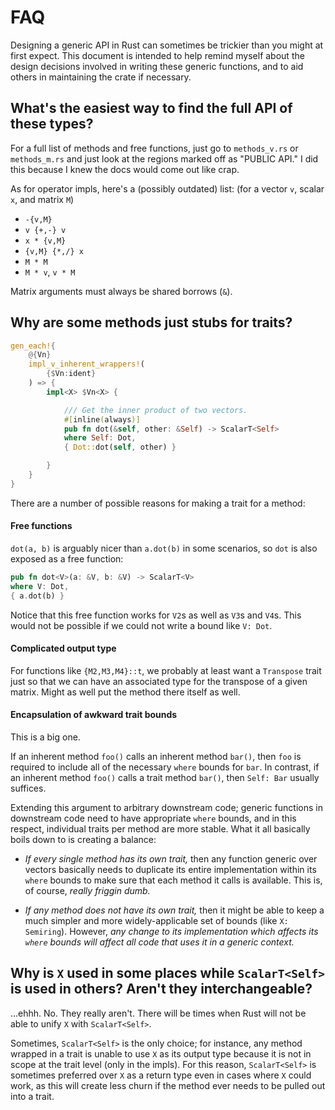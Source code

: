 # FAQ

Designing a generic API in Rust can sometimes be trickier than you might at first expect. This document is intended to help remind myself about the design decisions involved in writing these generic functions, and to aid others in maintaining the crate if necessary.

## What's the easiest way to find the full API of these types?

For a full list of methods and free functions, just go to `methods_v.rs` or `methods_m.rs` and just look at the regions marked off as "PUBLIC API." I did this because I knew the docs would come out like crap.

As for operator impls, here's a (possibly outdated) list: (for a vector `v`, scalar `x`, and matrix `M`)

* `-{v,M}`
* `v {+,-} v`
* `x * {v,M}`
* `{v,M} {*,/} x`
* `M * M`
* `M * v`, `v * M`

Matrix arguments must always be shared borrows (`&`).

## Why are some methods just stubs for traits?

```rust
gen_each!{
    @{Vn}
    impl_v_inherent_wrappers!(
        {$Vn:ident}
    ) => {
        impl<X> $Vn<X> {

            /// Get the inner product of two vectors.
            #[inline(always)]
            pub fn dot(&self, other: &Self) -> ScalarT<Self>
            where Self: Dot,
            { Dot::dot(self, other) }

        }
    }
}
```

There are a number of possible reasons for making a trait for a method:

#### Free functions

`dot(a, b)` is arguably nicer than `a.dot(b)` in some scenarios, so `dot` is also exposed as a free function:
  ```rust
  pub fn dot<V>(a: &V, b: &V) -> ScalarT<V>
  where V: Dot,
  { a.dot(b) }
  ```
  Notice that this free function works for `V2`s as well as `V3`s and `V4`s. This would not be possible if we could not write a bound like `V: Dot`.

#### Complicated output type

For functions like `{M2,M3,M4}::t`, we probably at least want a `Transpose` trait just so that we can have an associated type for the transpose of a given matrix.  Might as well put the method there itself as well.


#### Encapsulation of awkward trait bounds

This is a big one.

If an inherent method `foo()` calls an inherent method `bar()`, then `foo` is required to include all of the necessary `where` bounds for `bar`.  In contrast, if an inherent method `foo()` calls a trait method `bar()`, then `Self: Bar` usually suffices.

Extending this argument to arbitrary downstream code; generic functions in downstream code need to have appropriate `where` bounds, and in this respect, individual traits per method are more stable.  What it all basically boils down to is creating a balance:

- *If every single method has its own trait,* then any function generic over vectors basically needs to duplicate its entire implementation within its `where` bounds to make sure that each method it calls is available. This is, of course, *really friggin dumb.*

- *If any method does not have its own trait,* then it might be able to keep a much simpler and more widely-applicable set of bounds (like `X: Semiring`).  However, *any change to its implementation which affects its `where` bounds will affect all code that uses it in a generic context.*

## Why is `X` used in some places while `ScalarT<Self>` is used in others? Aren't they interchangeable?

...ehhh. No. They really aren't. There will be times when Rust will not be able to unify `X` with `ScalarT<Self>`.

Sometimes, `ScalarT<Self>` is the only choice; for instance, any method wrapped in a trait is unable to use `X` as its output type because it is not in scope at the trait level (only in the impls).  For this reason, `ScalarT<Self>` is sometimes preferred over `X` as a return type even in cases where `X` could work, as this will create less churn if the method ever needs to be pulled out into a trait.
